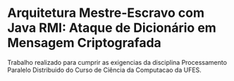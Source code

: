 # Arquitetura Mestre-Escravo com Java RMI: Ataque de Dicionário em Mensagem Criptografada
Trabalho realizado para cumprir as exigencias da disciplina Processamento Paralelo Distribuido do Curso de Ciência da Computacao da UFES.
